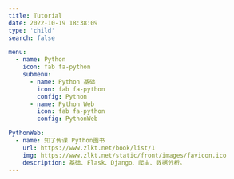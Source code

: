 ```yaml
---
title: Tutorial
date: 2022-10-19 18:38:09
type: 'child'
search: false

menu:
  - name: Python
    icon: fab fa-python
    submenu:
      - name: Python 基础
        icon: fab fa-python
        config: Python
      - name: Python Web
        icon: fab fa-python
        config: PythonWeb

PythonWeb:
  - name: 知了传课 Python图书
    url: https://www.zlkt.net/book/list/1
    img: https://www.zlkt.net/static/front/images/favicon.ico
    description: 基础、Flask、Django、爬虫、数据分析。
---
```

